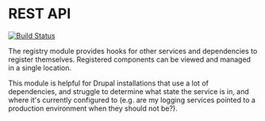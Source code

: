 # REST API

[![Build Status](https://travis-ci.org/mundanity/registry.svg?branch=master)](https://travis-ci.org/mundanity/registry)

The registry module provides hooks for other services and dependencies to register themselves. Registered components can be viewed and managed in a single location.

This module is helpful for Drupal installations that use a lot of dependencies, and struggle to determine what state the service is in, and where it's currently configured to (e.g. are my logging services pointed to a production environment when they should not be?). 
